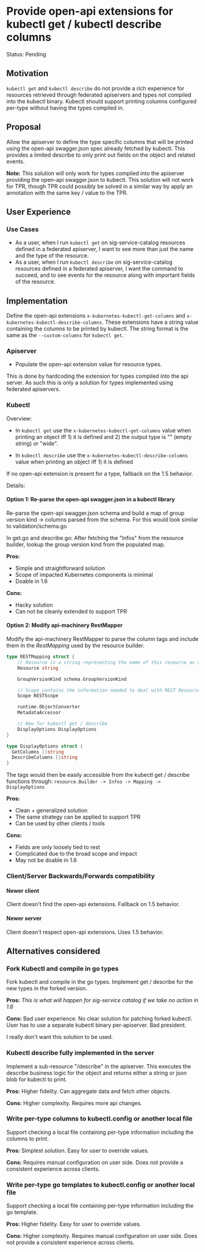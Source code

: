 # Provide open-api extensions for kubectl get / kubectl describe columns

Status: Pending

## Motivation

`kubectl get` and `kubectl describe` do not provide a rich experience
for resources retrieved through federated apiservers and types not
compiled into the kubectl binary.  Kubectl should support printing
columns configured per-type without having the types compiled in.

## Proposal

Allow the apiserver to define the type specific columns that will be
printed using the open-api swagger.json spec already fetched by kubectl.
This provides a limited describe to only print out fields on the object
and related events.

**Note:** This solution will only work for types compiled into the apiserver
providing the open-api swagger.json to kubectl.  This solution will
not work for TPR, though TPR could possibly be solved in a similar
way by apply an annotation with the same key / value to the TPR.

## User Experience

### Use Cases

- As a user, when I run `kubectl get` on sig-service-catalog resources
  defined in a federated apiserver, I want to see more than just the
  name and the type of the resource.
- As a user, when I run `kubectl describe` on sig-service-catalog
  resources defined in a federated apiserver, I want the command
  to succeed, and to see events for the resource along with important
  fields of the resource.

## Implementation

Define the open-api extensions `x-kubernetes-kubectl-get-columns` and
`x-kubernetes-kubectl-describe-columns`.  These extensions have a
string value containing the columns to be printed by kubectl.  The
string format is the same as the `--custom-columns` for `kubectl get`.

### Apiserver

- Populate the open-api extension value for resource types.

This is done by hardcoding the extension for types compiled into
the api server.  As such this is only a solution for types
implemented using federated apiservers.

### Kubectl

Overview:

- In `kubectl get` use the `x-kubernetes-kubectl-get-columns` value
  when printing an object iff 1) it is defined and 2) the output type
  is "" (empty string) or "wide".

- In `kubectl describe` use the `x-kubernetes-kubectl-describe-columns` value
  when printing an object iff 1) it is defined

If no open-api extension is present for a type, fallback on the 1.5
behavior.

Details:

#### Option 1: Re-parse the open-api swagger.json in a kubectl library

Re-parse the open-api swagger.json schema and build a map of group version kind -> columns
parsed from the schema.  For this would look similar to validation/schema.go

In get.go and describe.go: After fetching the "Infos" from the
resource builder, lookup the group version kind from the populated map.

**Pros:**
  - Simple and straightforward solution
  - Scope of impacted Kubernetes components is minimal
  - Doable in 1.6

**Cons:**
  - Hacky solution
  - Can not be cleanly extended to support TPR

#### Option 2: Modify api-machinery RestMapper

Modify the api-machinery RestMapper to parse the column tags and
include them in the *RestMapping* used by the resource builder.

```go
type RESTMapping struct {
	// Resource is a string representing the name of this resource as a REST client would see it
	Resource string

	GroupVersionKind schema.GroupVersionKind

	// Scope contains the information needed to deal with REST Resources that are in a resource hierarchy
	Scope RESTScope

	runtime.ObjectConvertor
	MetadataAccessor

    // New for kubectl get / describe
    DisplayOptions DisplayOptions
}

type DisplayOptions struct {
  GetColumns []string
  DescribeColumns []string
}
```

The tags would then be easily accessible from the kubectl get / describe
functions through:  `resource.Builder -> Infos -> Mapping -> DisplayOptions`

**Pros:**
  - Clean + generalized solution
  - The same strategy can be applied to support TPR
  - Can be used by other clients / tools

**Cons:**
  - Fields are only loosely tied to rest
  - Complicated due to the broad scope and impact
  - May not be doable in 1.6

### Client/Server Backwards/Forwards compatibility

#### Newer client

Client doesn't find the open-api extensions.  Fallback on 1.5 behavior.

#### Newer server

Client doesn't respect open-api extensions.  Uses 1.5 behavior.

## Alternatives considered

### Fork Kubectl and compile in go types

Fork kubectl and compile in the go types.  Implement get / describe
for the new types in the forked version.

**Pros:** *This is what will happen for sig-service catalog if we take no action in 1.6*

**Cons:** Bad user experience.  No clear solution for patching forked kubectl.
User has to use a separate kubectl binary per-apiserver.  Bad president.

I really don't want this solution to be used.

### Kubectl describe fully implemented in the server

Implement a sub-resource "/describe" in the apiserver.  This executes
the describe business logic for the object and returns either a string
or json blob for kubectl to print.

**Pros:** Higher fidelity.  Can aggregate data and fetch other objects.

**Cons:** Higher complexity.  Requires more api changes.

### Write per-type columns to kubectl.config or another local file

Support checking a local file containing per-type information including
the columns to print.

**Pros:** Simplest solution.  Easy for user to override values.

**Cons:** Requires manual configuration on user side.  Does not provide a consistent experience across clients.

### Write per-type go templates to kubectl.config or another local file

Support checking a local file containing per-type information including
the go template.

**Pros:** Higher fidelity.  Easy for user to override values.

**Cons:** Higher complexity. Requires manual configuration on user side.  Does not provide a consistent experience across clients.
